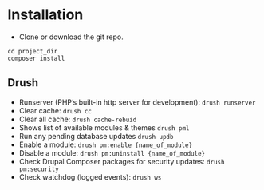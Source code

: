 # Installation
*  Clone or download the git repo.
```
cd project_dir
composer install
```

## Drush
- Runserver (PHP’s built-in http server for development): `drush runserver`
- Clear cache: `drush cc`
- Clear all cache: `drush cache-rebuid`
- Shows list of available modules & themes `drush pml`
- Run any pending database updates `drush updb`
- Enable a module: `drush pm:enable {name_of_module}`
- Disable a module: `drush pm:uninstall {name_of_module}`
- Check Drupal Composer packages for security updates: `drush pm:security`
- Check watchdog (logged events): `drush ws`
